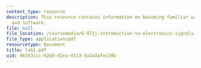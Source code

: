 ```yaml
---
content_type: resource
description: This resource contains information on becoming familiar with the hardware
  and software.
file: null
file_location: /coursemedia/6-071j-introduction-to-electronics-signals-and-measurement-spring-2006/96353ccc62ddd1ea41c35a1a4afec30b_lab1.pdf
file_type: application/pdf
resourcetype: Document
title: lab1.pdf
uid: 96353ccc-62dd-d1ea-41c3-5a1a4afec30b
---
```

